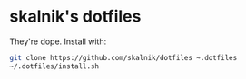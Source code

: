 skalnik's dotfiles
==================

They're dope. Install with:

```sh
git clone https://github.com/skalnik/dotfiles ~.dotfiles
~/.dotfiles/install.sh
```
